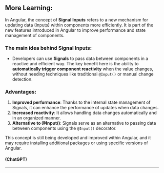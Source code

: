 ## More Learning:

In Angular, the concept of **Signal Inputs** refers to a new mechanism for updating data (Inputs) within components more efficiently. It is part of the new features introduced in Angular to improve performance and state management of components.

### The main idea behind Signal Inputs:

- Developers can use **Signals** to pass data between components in a reactive and efficient way. The key benefit here is the ability to **automatically trigger component reactivity** when the value changes, without needing techniques like traditional `@Input()` or manual change detection.

### Advantages:

1. **Improved performance**: Thanks to the internal state management of Signals, it can enhance the performance of updates when data changes.
2. **Increased reactivity**: It allows handling data changes automatically and in an organized manner.
3. **Alternative to @Input()**: Signals serve as an alternative to passing data between components using the `@Input()` decorator.

This concept is still being developed and improved within Angular, and it may require installing additional packages or using specific versions of Angular.

#### (ChatGPT)

---
